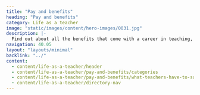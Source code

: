 ```yaml
---
title: "Pay and benefits"
heading: "Pay and benefits"
category: Life as a teacher
image: "static/images/content/hero-images/0031.jpg"
description: |-
  Find out about all the benefits that come with a career in teaching, including pay, pensions and career progression.
navigation: 40.05
layout: "layouts/minimal"
backlink: "../"
content:
  - content/life-as-a-teacher/header
  - content/life-as-a-teacher/pay-and-benefits/categories
  - content/life-as-a-teacher/pay-and-benefits/what-teachers-have-to-say
  - content/life-as-a-teacher/directory-nav
---
```

